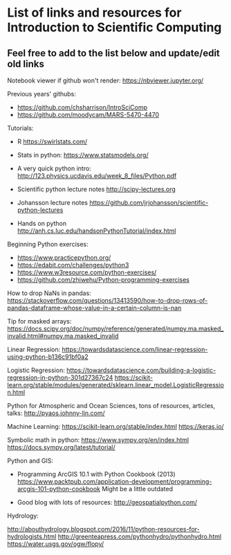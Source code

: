 # List of links and resources for Introduction to Scientific Computing 

## Feel free to add to the list below and update/edit old links

Notebook viewer if github won't render:
https://nbviewer.jupyter.org/

Previous years' githubs:

- https://github.com/chsharrison/IntroSciComp
- https://github.com/moodycam/MARS-5470-4470

Tutorials:

 - R 
  https://swirlstats.com/
  
 - Stats in python:
  https://www.statsmodels.org/

 - A very quick python intro:
  http://123.physics.ucdavis.edu/week_8_files/Python.pdf
  
  - Scientific python lecture notes
  http://scipy-lectures.org
  
  - Johansson lecture notes
  https://github.com/jrjohansson/scientific-python-lectures
  
  - Hands on python
  http://anh.cs.luc.edu/handsonPythonTutorial/index.html

Beginning Python exercises:
  
- https://www.practicepython.org/
- https://edabit.com/challenges/python3
- https://www.w3resource.com/python-exercises/
- https://github.com/zhiwehu/Python-programming-exercises

How to drop NaNs in pandas:
  https://stackoverflow.com/questions/13413590/how-to-drop-rows-of-pandas-dataframe-whose-value-in-a-certain-column-is-nan

Tip for masked arrays:
  https://docs.scipy.org/doc/numpy/reference/generated/numpy.ma.masked_invalid.html#numpy.ma.masked_invalid

Linear Regression:
  https://towardsdatascience.com/linear-regression-using-python-b136c91bf0a2

Logistic Regression:
  https://towardsdatascience.com/building-a-logistic-regression-in-python-301d27367c24
  https://scikit-learn.org/stable/modules/generated/sklearn.linear_model.LogisticRegression.html

Python for Atmospheric and Ocean Sciences, tons of resources, articles, talks:
  http://pyaos.johnny-lin.com/

Machine Learning:
  https://scikit-learn.org/stable/index.html
  https://keras.io/

Symbolic math in python:
  https://www.sympy.org/en/index.html
  https://docs.sympy.org/latest/tutorial/

Python and GIS:

 -  Programming ArcGIS 10.1 with Python Cookbook (2013) 
  https://www.packtpub.com/application-development/programming-arcgis-101-python-cookbook
  Might be a little outdated

  - Good blog with lots of resources:
  http://geospatialpython.com/
  
Hydrology:

  http://abouthydrology.blogspot.com/2016/11/python-resources-for-hydrologists.html
  http://greenteapress.com/pythonhydro/pythonhydro.html
  https://water.usgs.gov/ogw/flopy/
